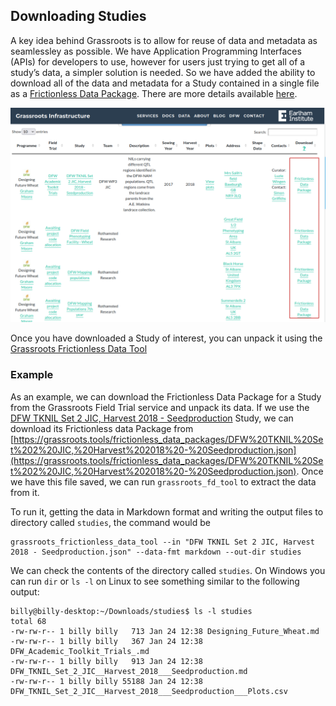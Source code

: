 ## Downloading Studies

A key idea behind Grassroots is to allow for reuse of data and metadata as seamlessley as possible. 
We have Application Programming Interfaces (APIs) for developers to use, however for users just trying to get all of a study’s data, a simpler solution is needed.
So we have added the ability to download all of the data and metadata for a Study contained in a single file as a [Frictionless Data Package](https://frictionlessdata.io/). 
There are more details available [here](https://grassroots.tools/frictionless-data/).

![Download Study links](images/download_fd_link.png)


Once you have downloaded a Study of interest, you can unpack it using the [Grassroots Frictionless Data Tool](https://grassroots.tools/frictionless-data/grassroots-fd-client.md)  


### Example


As an example, we can download the Frictionless Data Package for a Study from the Grassroots Field Trial service and unpack its data. If we use the [DFW TKNIL Set 2 JIC, Harvest 2018 - Seedproduction](https://grassroots.tools/fieldtrial/study/5bcdc979618dc26d682e4a52) Study, we can download its Frictionless data Package from [https://grassroots.tools/frictionless_data_packages/DFW%20TKNIL%20Set%202%20JIC,%20Harvest%202018%20-%20Seedproduction.json](https://grassroots.tools/frictionless_data_packages/DFW%20TKNIL%20Set%202%20JIC,%20Harvest%202018%20-%20Seedproduction.json).
Once we have this file saved, we can run `grassroots_fd_tool` to extract the data from it. 

To run it, getting the data in Markdown format and writing the output files to directory called `studies`, the command would be

```
grassroots_frictionless_data_tool --in "DFW TKNIL Set 2 JIC, Harvest 2018 - Seedproduction.json" --data-fmt markdown --out-dir studies
```

We can check the contents of the directory called `studies`. On Windows you can run `dir` or `ls -l` on Linux to see something similar to the following output:

```
billy@billy-desktop:~/Downloads/studies$ ls -l studies
total 68
-rw-rw-r-- 1 billy billy   713 Jan 24 12:38 Designing_Future_Wheat.md
-rw-rw-r-- 1 billy billy   367 Jan 24 12:38 DFW_Academic_Toolkit_Trials_.md
-rw-rw-r-- 1 billy billy   913 Jan 24 12:38 DFW_TKNIL_Set_2_JIC__Harvest_2018___Seedproduction.md
-rw-rw-r-- 1 billy billy 55188 Jan 24 12:38 DFW_TKNIL_Set_2_JIC__Harvest_2018___Seedproduction___Plots.csv
```
